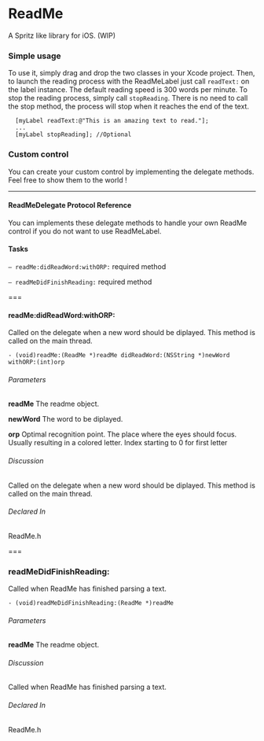 ReadMe
======

A Spritz like library for iOS. (WIP)

### Simple usage
To use it, simply drag and drop the two classes in your Xcode project.
Then, to launch the reading process with the ReadMeLabel just call `readText:` on the label instance. The default reading speed is 300 words per minute. To stop the reading process, simply call `stopReading`. There is no need to call the stop method, the process will stop when it reaches the end of the text.

```
  [myLabel readText:@"This is an amazing text to read."];
  ...
  [myLabel stopReading]; //Optional
```

### Custom control
You can create your custom control by implementing the delegate methods. Feel free to show them to the world !

---

#### ReadMeDelegate Protocol Reference
You can implements these delegate methods to handle your own ReadMe control if you do not want to use ReadMeLabel.

#### Tasks
`– readMe:didReadWord:withORP:` required method

`– readMeDidFinishReading:` required method

===

#### readMe:didReadWord:withORP:

Called on the delegate when a new word should be diplayed. This method is called on the main thread.

`- (void)readMe:(ReadMe *)readMe didReadWord:(NSString *)newWord withORP:(int)orp`
###### Parameters
**readMe**
The readme object.

**newWord**
The word to be diplayed.

**orp**
Optimal recognition point. The place where the eyes should focus. Usually resulting in a colored letter. Index starting to 0 for first letter

######  Discussion
Called on the delegate when a new word should be diplayed. This method is called on the main thread.

###### Declared In
ReadMe.h

===

### readMeDidFinishReading:

Called when ReadMe has finished parsing a text.

`- (void)readMeDidFinishReading:(ReadMe *)readMe`
###### Parameters
**readMe**
The readme object.

###### Discussion
Called when ReadMe has finished parsing a text.

###### Declared In
ReadMe.h
